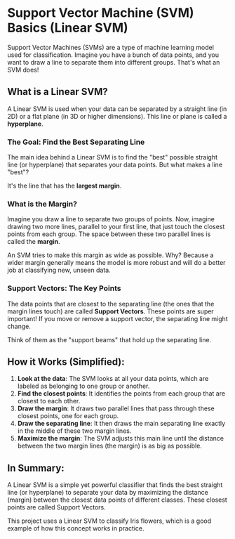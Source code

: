 # Support Vector Machine (SVM) Basics (Linear SVM)

Support Vector Machines (SVMs) are a type of machine learning model used for classification. Imagine you have a bunch of data points, and you want to draw a line to separate them into different groups. That's what an SVM does!

## What is a Linear SVM?

A Linear SVM is used when your data can be separated by a straight line (in 2D) or a flat plane (in 3D or higher dimensions). This line or plane is called a **hyperplane**.

### The Goal: Find the Best Separating Line

The main idea behind a Linear SVM is to find the "best" possible straight line (or hyperplane) that separates your data points. But what makes a line "best"?

It's the line that has the **largest margin**.

### What is the Margin?

Imagine you draw a line to separate two groups of points. Now, imagine drawing two more lines, parallel to your first line, that just touch the closest points from each group. The space between these two parallel lines is called the **margin**.

An SVM tries to make this margin as wide as possible. Why? Because a wider margin generally means the model is more robust and will do a better job at classifying new, unseen data.

### Support Vectors: The Key Points

The data points that are closest to the separating line (the ones that the margin lines touch) are called **Support Vectors**. These points are super important! If you move or remove a support vector, the separating line might change.

Think of them as the "support beams" that hold up the separating line.

## How it Works (Simplified):

1.  **Look at the data**: The SVM looks at all your data points, which are labeled as belonging to one group or another.
2.  **Find the closest points**: It identifies the points from each group that are closest to each other.
3.  **Draw the margin**: It draws two parallel lines that pass through these closest points, one for each group.
4.  **Draw the separating line**: It then draws the main separating line exactly in the middle of these two margin lines.
5.  **Maximize the margin**: The SVM adjusts this main line until the distance between the two margin lines (the margin) is as big as possible.

## In Summary:

A Linear SVM is a simple yet powerful classifier that finds the best straight line (or hyperplane) to separate your data by maximizing the distance (margin) between the closest data points of different classes. These closest points are called Support Vectors.

This project uses a Linear SVM to classify Iris flowers, which is a good example of how this concept works in practice.